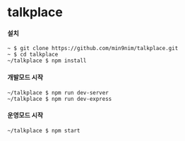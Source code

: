 # talkplace

#### 설치
```
~ $ git clone https://github.com/min9nim/talkplace.git
~ $ cd talkplace
~/talkplace $ npm install
```

#### 개발모드 시작
```
~/talkplace $ npm run dev-server
~/talkplace $ npm run dev-express
```

#### 운영모드 시작
```
~/talkplace $ npm start
```
